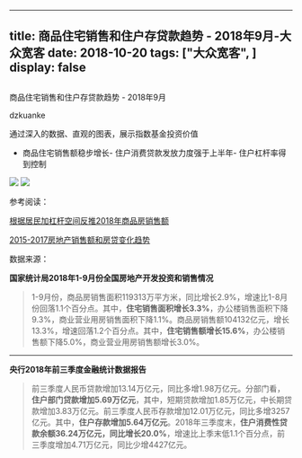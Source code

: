
---
title:   商品住宅销售和住户存贷款趋势 - 2018年9月-大众宽客
date: 2018-10-20
tags: ["大众宽客", ]
display: false
---


## 



商品住宅销售和住户存贷款趋势 - 2018年9月




dzkuanke




通过深入的数据、直观的图表，展示指数基金投资价值

- 商品住宅销售额稳步增长- 住户消费贷款发放力度强于上半年- 住户杠杆率得到控制


<img class="" data-copyright="0" data-ratio="0.6029684601113172" data-s="300,640" src="https://mmbiz.qpic.cn/mmbiz_png/PKw3FQPmhIhuImS1eaibs0UL1qtq7N0WLJbqUDzywjAaXVVxGXnx5uzH6ricP2vAm4ajoA2g6h0YibHhP0He5cHtA/640?wx_fmt=png" data-type="png" data-w="1078" style=""/>

<img class="" data-copyright="0" data-ratio="0.6194852941176471" data-s="300,640" src="https://mmbiz.qpic.cn/mmbiz_png/PKw3FQPmhIhuImS1eaibs0UL1qtq7N0WL7xnEpJnBu9242lSB8CbibLkkVHKFJwTzt1qibvP3hsicRKZt5UAk3kIAA/640?wx_fmt=png" data-type="png" data-w="1088" style=""/>



参考阅读：

[根据居民加杠杆空间反推2018年商品房销售额](http://mp.weixin.qq.com/s?__biz=MzAwMTc1MDcwNw==&amp;mid=2648272614&amp;idx=1&amp;sn=240d79b96a279d5e9a49587ee779b341&amp;chksm=82f92d3ab58ea42cb2bed9e14a3bdf0e4362c99ac684c6bc6fe8f97f8a59c303819bcca2eafb&amp;scene=21#wechat_redirect)

[2015-2017房地产销售额和房贷变化趋势](http://mp.weixin.qq.com/s?__biz=MzAwMTc1MDcwNw==&amp;mid=2648272687&amp;idx=1&amp;sn=ffb0e74d325764af9f886841edea4122&amp;chksm=82f92cf3b58ea5e5dd4b08db730f9e652f730f14699d6530625a8338219cace7b9dd6d57bb4e&amp;scene=21#wechat_redirect)





数据来源：



**国家统计局2018年1-9月份全国房地产开发投资和销售情况**



> 1-9月份，商品房销售面积119313万平方米，同比增长2.9%，增速比1-8月份回落1.1个百分点。其中，**住宅销售面积增长3.3%**，办公楼销售面积下降9.3%，商业营业用房销售面积下降1.1%。商品房销售额104132亿元，增长13.3%，增速回落1.2个百分点。其中，**住宅销售额增长15.6%**，办公楼销售额下降5.0%，商业营业用房销售额增长3.0%。

****

**央行2018年前三季度金融统计数据报告**

> 前三季度人民币贷款增加13.14万亿元，同比多增1.98万亿元。分部门看，**住户部门贷款增加5.69万亿元**，其中，短期贷款增加1.85万亿元，中长期贷款增加3.83万亿元。前三季度人民币存款增加12.01万亿元，同比多增3257亿元。其中，**住户存款增加5.64万亿元**。2018年三季度末，**住户消费性贷款余额36.24万亿元，同比增长20.0%**，增速比上季末低1.1个百分点，前三季度增加4.71万亿元，同比少增4427亿元。












